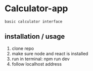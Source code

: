 # Calculator-app
    basic calculator interface

## installation / usage
1. clone repo
2. make sure node and react is installed
3. run in terminal: npm run dev
4. follow localhost address

